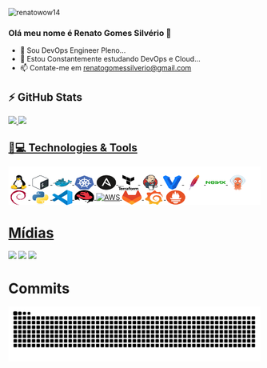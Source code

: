 <p align="left"><img src="https://komarev.com/ghpvc/?username=renatowow14" alt="renatowow14" /></p>

### Olá meu nome é Renato Gomes Silvério 👋

- 🔭 Sou DevOps Engineer Pleno...
- 🌱 Estou Constantemente estudando DevOps e Cloud...
- 📫 Contate-me em renatogomessilverio@gmail.com

## ⚡ GitHub Stats


 <div>
  <a href="https://github.com/renatowow14">
  <img height="180em" src="https://github-readme-stats.vercel.app/api?username=renatowow14&show_icons=true&theme=transparent"/>
  <img height="180em" src="https://github-readme-stats.vercel.app/api/top-langs/?username=renatowow14&layout=compact&langs_count=7&theme=transparent"/>
</div>



## 🚀💻 Technologies & Tools
<div style="display: inline_block; background-color: white;"><br>
   <img align="center" height="30" width="40" alt="Linux"   src="https://raw.githubusercontent.com/devicons/devicon/master/icons/linux/linux-original.svg"/>
   <img align="center" height="30" width="40" alt="Bash"    src="https://raw.githubusercontent.com/devicons/devicon/master/icons/bash/bash-original.svg"/>
   <img align="center" height="30" width="40" alt="Docker"  src="https://raw.githubusercontent.com/devicons/devicon/master/icons/docker/docker-original.svg"/>
   <img align="center" height="30" width="40" alt="Kubernetes" src="https://raw.githubusercontent.com/devicons/devicon/master/icons/kubernetes/kubernetes-plain.svg"/>
   <img align="center" height="30" width="40" alt="Ansible" src="https://raw.githubusercontent.com/devicons/devicon/1119b9f84c0290e0f0b38982099a2bd027a48bf1/icons/ansible/ansible-original.svg"/>
   <img align="center" height="30" width="40" alt="Terraform" src="https://raw.githubusercontent.com/devicons/devicon/1119b9f84c0290e0f0b38982099a2bd027a48bf1/icons/terraform/terraform-plain-wordmark.svg"/>
   <img align="center" height="30" width="40" alt="Jenkins" src="https://raw.githubusercontent.com/devicons/devicon/1119b9f84c0290e0f0b38982099a2bd027a48bf1/icons/jenkins/jenkins-original.svg"/>
  <img align="center" height="30" width="40" alt="Vagrant" src="https://raw.githubusercontent.com/devicons/devicon/1119b9f84c0290e0f0b38982099a2bd027a48bf1/icons/vagrant/vagrant-original.svg"/>
  <img align="center" height="30" width="40" alt="Apache" src="https://raw.githubusercontent.com/devicons/devicon/1119b9f84c0290e0f0b38982099a2bd027a48bf1/icons/apache/apache-original.svg"/>
  <img align="center" height="30" width="40" alt="Nginx" src="https://raw.githubusercontent.com/devicons/devicon/1119b9f84c0290e0f0b38982099a2bd027a48bf1/icons/nginx/nginx-original.svg"/>
  <img align="center" height="30" width="40" alt="ArgoCD" src="https://raw.githubusercontent.com/devicons/devicon/1119b9f84c0290e0f0b38982099a2bd027a48bf1/icons/argocd/argocd-original.svg"/>
 <img align="center" height="30" width="40" alt="Debian" src="https://raw.githubusercontent.com/devicons/devicon/1119b9f84c0290e0f0b38982099a2bd027a48bf1/icons/debian/debian-original.svg"/>
<img align="center" height="30" width="40" alt="Python" src="https://raw.githubusercontent.com/devicons/devicon/1119b9f84c0290e0f0b38982099a2bd027a48bf1/icons/python/python-original.svg"/>
<img align="center" height="30" width="40" alt="Vscode" src="https://raw.githubusercontent.com/devicons/devicon/1119b9f84c0290e0f0b38982099a2bd027a48bf1/icons/vscode/vscode-original.svg"/>
<img align="center" height="30" width="40" alt="RedHat" src="https://raw.githubusercontent.com/devicons/devicon/1119b9f84c0290e0f0b38982099a2bd027a48bf1/icons/redhat/redhat-original.svg"/>
<img align="center" height="30" width="40" alt="AWS" src="https://upload.wikimedia.org/wikipedia/commons/thumb/9/93/Amazon_Web_Services_Logo.svg/512px-Amazon_Web_Services_Logo.svg.png?20170912170050"/>
<img align="center" height="30" width="40" alt="Gitlab" src="https://raw.githubusercontent.com/devicons/devicon/1119b9f84c0290e0f0b38982099a2bd027a48bf1/icons/gitlab/gitlab-original.svg"/>
<img align="center" height="30" width="40" alt="Grafana" src="https://raw.githubusercontent.com/devicons/devicon/1119b9f84c0290e0f0b38982099a2bd027a48bf1/icons/grafana/grafana-original.svg"/>
<img align="center" height="30" width="40" alt="Prometheus" src="https://raw.githubusercontent.com/devicons/devicon/1119b9f84c0290e0f0b38982099a2bd027a48bf1/icons/prometheus/prometheus-original.svg"/>
   
</div>

 <div>  
  <h1>Mídias</h1>
  <a href="https://www.youtube.com/channel/UCC4neCX4CDKtQU-Oa3d2HAA" target="_blank"><img src="https://img.shields.io/badge/YouTube-FF0000?style=for-the-badge&logo=youtube&logoColor=white" target="_blank"></a>
  <a href = "mailto:renatogomessilverio@gmail.com"><img src="https://img.shields.io/badge/-Gmail-%23333?style=for-the-badge&logo=gmail&logoColor=white" target="_blank"></a>
  <a href="https://www.linkedin.com/in/renato-gomes-silverio" target="_blank"><img src="https://img.shields.io/badge/-LinkedIn-%230077B5?style=for-the-badge&logo=linkedin&logoColor=white" target="_blank"></a> 
  <h1>Commits</h1>
  
  ![Snake animation](https://github.com/renatowow14/renatowow14/blob/output/github-contribution-grid-snake.svg)
 
</div>
